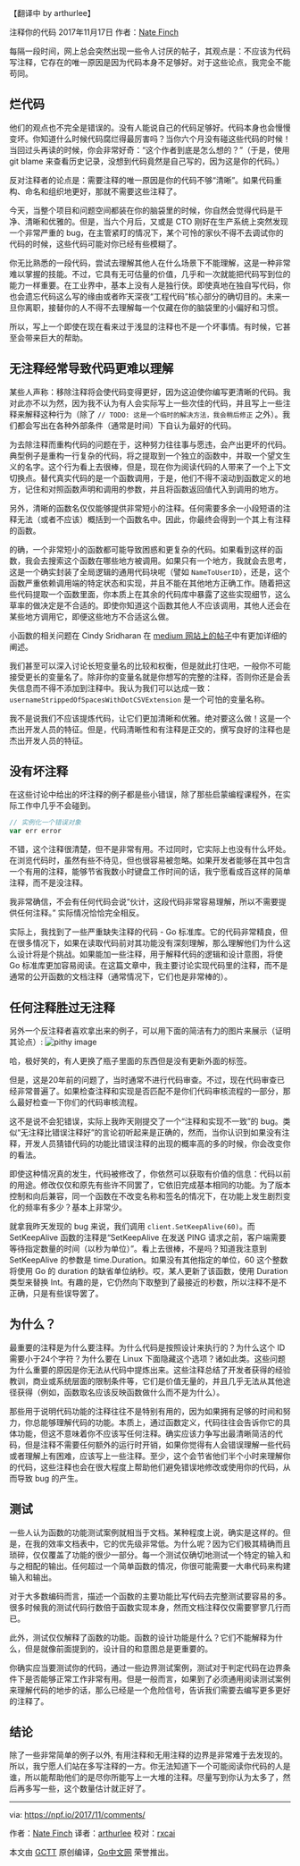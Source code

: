 
【翻译中 by arthurlee】

注释你的代码
2017年11月17日 作者：[Nate Finch](https://npf.io)

每隔一段时间，网上总会突然出现一些令人讨厌的帖子，其观点是：不应该为代码写注释，它存在的唯一原因是因为代码本身不足够好。对于这些论点，我完全不能苟同。

## 烂代码
他们的观点也不完全是错误的。没有人能说自己的代码足够好。代码本身也会慢慢变坏。你知道什么时候代码腐烂得最厉害吗？当你六个月没有碰这些代码的时候！当回过头再读的时候，你会非常好奇：“这个作者到底是怎么想的？”（于是，使用 git blame 来查看历史记录，没想到代码竟然是自己写的，因为这是你的代码。）

反对注释者的论点是：需要注释的唯一原因是你的代码不够“清晰”。如果代码重构、命名和组织地更好，那就不需要这些注释了。

今天，当整个项目和问题空间都装在你的脑袋里的时候，你自然会觉得代码是干净、清晰和优雅的。但是，当六个月后，又或是 CTO 刚好在生产系统上突然发现一个非常严重的 bug，在主管紧盯的情况下，某个可怜的家伙不得不去调试你的代码的时候，这些代码可能对你已经有些模糊了。

你无比熟悉的一段代码，尝试去理解其他人在什么场景下不能理解，这是一种非常难以掌握的技能。不过，它具有无可估量的价值，几乎和一次就能把代码写到位的能力一样重要。在工业界中，基本上没有人是独行侠。即使真地在独自写代码，你也会遗忘代码这么写的缘由或者昨天深夜“工程代码”核心部分的确切目的。未来一旦你离职，接替你的人不得不去理解每一个仅藏在你的脑袋里的小偏好和习惯。

所以，写上一个即使在现在看来过于浅显的注释也不是一个坏事情。有时候，它甚至会带来巨大的帮助。

## 无注释经常导致代码更难以理解
某些人声称：移除注释将会使代码变得更好，因为这迫使你编写更清晰的代码。我对此亦不以为然，因为我不认为有人会实际写上一些次佳的代码，并且写上一些注释来解释这种行为（除了 `// TODO: 这是一个临时的解决方法，我会稍后修正` 之外）。我们都会写出在各种外部条件（通常是时间）下自认为最好的代码。

为去除注释而重构代码的问题在于，这种努力往往事与愿违，会产出更坏的代码。典型例子是重构一行复杂的代码，将之提取到一个独立的函数中，并取一个望文生义的名字。这个行为看上去很棒，但是，现在你为阅读代码的人带来了一个上下文切换点。替代真实代码的是一个函数调用，于是，他们不得不滚动到函数定义的地方，记住和对照函数声明和调用的参数，并且将函数返回值代入到调用的地方。

另外，清晰的函数名仅仅能够提供非常短小的注释。任何需要多余一小段短语的注释无法（或者不应该）概括到一个函数名中。因此，你最终会得到一个其上有注释的函数。

的确，一个非常短小的函数都可能导致困惑和更复杂的代码。如果看到这样的函数，我会去搜索这个函数在哪些地方被调用。如果只有一个地方，我就会去思考，这是一个确实封装了全局逻辑的通用代码块呢（譬如 `NameToUserID`），还是，这个函数严重依赖调用端的特定状态和实现，并且不能在其他地方正确工作。随着把这些代码提取一个函数里面，你本质上在其余的代码库中暴露了这些实现细节，这么草率的做决定是不合适的。即使你知道这个函数其他人不应该调用，其他人还会在某些地方调用它，即便这些地方不合适这么做。

小函数的相关问题在 Cindy Sridharan 在 [medium 网站上的帖子](https://medium.com/@copyconstruct/small-functions-considered-harmful-91035d316c29)中有更加详细的阐述。

我们甚至可以深入讨论长短变量名的比较和权衡，但是就此打住吧，一般你不可能接受更长的变量名了。除非你的变量名就是你想写的完整的注释，否则你还是会丢失信息而不得不添加到注释中。我认为我们可以达成一致：`usernameStrippedOfSpacesWithDotCSVExtension` 是一个可怕的变量名称。

我不是说我们不应该提炼代码，让它们更加清晰和优雅。绝对要这么做！这是一个杰出开发人员的特征。但是，代码清晰性和有注释是正交的，撰写良好的注释也是杰出开发人员的特征。

## 没有坏注释
在这些讨论中给出的坏注释的例子都是些小错误，除了那些启蒙编程课程外，在实际工作中几乎不会碰到。

```javascript
// 实例化一个错误对象
var err error
```

不错，这个注释很清楚，但不是非常有用。不过同时，它实际上也没有什么坏处。在浏览代码时，虽然有些不待见，但也很容易被忽略。如果开发者能够在其中包含一个有用的注释，能够节省我数小时键盘工作时间的话，我宁愿看成百这样的简单注释，而不是没注释。

我非常确信，不会有任何代码会说“伙计，这段代码非常容易理解，所以不需要提供任何注释。” 实际情况恰恰完全相反。

实际上，我找到了一些严重缺失注释的代码 - Go 标准库。它的代码非常精良，但在很多情况下，如果在读取代码前对其功能没有深刻理解，那么理解他们为什么这么设计将是个挑战。如果能加一些注释，用于解释代码的逻辑和设计意图，将使 Go 标准库更加容易阅读。在这篇文章中，我主要讨论实现代码里的注释，而不是通常的公开函数的文档注释（通常情况下，它们也是非常棒的）。

## 任何注释胜过无注释
另外一个反注释者喜欢拿出来的例子，可以用下面的简洁有力的图片来展示（证明其论点）:
![pithy image](https://npf.io/comments.jpg)

哈，极好笑的，有人更换了瓶子里面的东西但是没有更新外面的标签。

但是，这是20年前的问题了，当时通常不进行代码审查。不过，现在代码审查已经非常普遍了。如果检查注释和实现是否匹配不是你们代码审核流程的一部分，那么最好检查一下你们的代码审核流程。

这不是说不会犯错误，实际上我昨天刚提交了一个“注释和实现不一致”的 bug。类似“无注释比错误注释好”的言论初听起来是正确的，然而，当你认识到如果没有注释，开发人员猜错代码的功能比错误注释的出现的概率高的多的时候，你会改变你的看法。

即使这种情况真的发生，代码被修改了，你依然可以获取有价值的信息：代码以前的用途。修改仅仅和原先有些许不同罢了，它依旧完成基本相同的功能。为了版本控制和向后兼容，同一个函数在不改变名称和签名的情况下，在功能上发生剧烈变化的频率有多少？基本上非常少。

就拿我昨天发现的 bug 来说，我们调用 `client.SetKeepAlive(60)`。而 SetKeepAlive 函数的注释是“SetKeepAlive 在发送 PING 请求之前，客户端需要等待指定数量的时间（以秒为单位）”。看上去很棒，不是吗？知道我注意到 SetKeepAlive 的参数是 time.Duration。如果没有其他指定的单位，60 这个整数将使用 Go 的 duration 的缺省单位纳秒。哎，某人更新了该函数，使用 Duration 类型来替换 Int。有趣的是，它仍然向下取整到了最接近的秒数，所以注释不是不正确，只是有些误导罢了。

## 为什么？
最重要的注释是为什么要注释。为什么代码是按照设计来执行的？为什么这个 ID 需要小于24个字符？为什么要在 Linux 下面隐藏这个选项？诸如此类。这些问题为什么重要的原因是你无法从代码中提炼出来。这些注释总结了开发者获得的经验教训，商业或系统层面的限制条件等，它们是价值无量的，并且几乎无法从其他途径获得（例如，函数取名应该反映函数做什么而不是为什么）。

那些用于说明代码功能的注释往往不是特别有用的，因为如果拥有足够的时间和努力，你总能够理解代码的功能。本质上，通过函数定义，代码往往会告诉你它的具体功能，但这不意味着你不应该写任何注释。确实应该力争写出最清晰简洁的代码，但是注释不需要任何额外的运行时开销，如果你觉得有人会错误理解一些代码或者理解上有困难，应该写上一些注释。至少，这个会节省他们半个小时来理解你的代码，这些注释也会在很大程度上帮助他们避免错误地修改或使用你的代码，从而导致 bug 的产生。

## 测试
一些人认为函数的功能测试案例就相当于文档。某种程度上说，确实是这样的。但是，在我的效率文档表中，它的优先级非常低。为什么呢？因为它们极其精确而且琐碎，仅仅覆盖了功能的很少一部分。每一个测试仅确切地测试一个特定的输入和与之相配的输出。任何超过一个简单函数的情况，你很可能需要一大串代码来构建输入和输出。

对于大多数编码而言，描述一个函数的主要功能比写代码去完整测试要容易的多。很多时候我的测试代码行数倍于函数实现本身，然而文档注释仅仅需要寥寥几行而已。

此外，测试仅仅解释了函数的功能。函数的设计功能是什么？它们不能解释为什么，但是就像前面提到的，设计目的和意图总是更重要的。

你确实应当要测试你的代码，通过一些边界测试案例，测试对于判定代码在边界条件下是否能够正常工作非常有用。但是一般而言，如果到了必须通用阅读测试案例来理解代码的地步的话，那么已经是一个危险信号，告诉我们需要去编写更多更好的注释了。

## 结论
除了一些非常简单的例子以外, 有用注释和无用注释的边界是非常难于去发现的。所以，我宁愿人们站在多写注释的一方。你无法知道下一个可能阅读你代码的人是谁，所以能帮助他们的是尽你所能写上一大堆的注释。尽量写到你认为太多了，然后再多写一些，这个数量估计就正好了。

----------------

via: https://npf.io/2017/11/comments/

作者：[Nate Finch](https://npf.io/about/)
译者：[arthurlee](https://github.com/arthurlee)
校对：[rxcai](https://github.com/rxcai)

本文由 [GCTT](https://github.com/studygolang/GCTT) 原创编译，[Go中文网](https://studygolang.com/) 荣誉推出。
